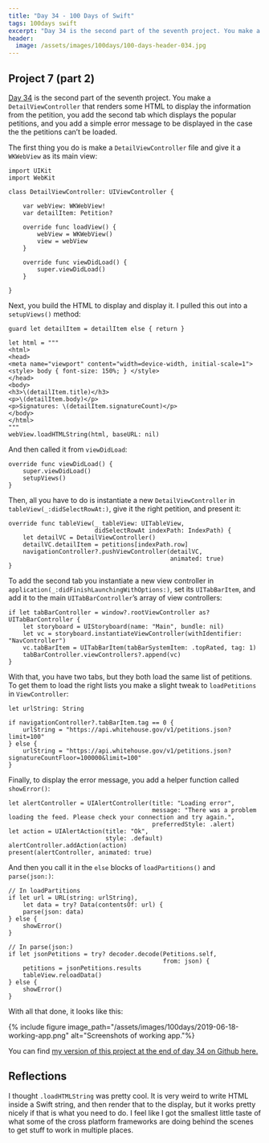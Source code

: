 ```yaml
---
title: "Day 34 - 100 Days of Swift"
tags: 100days swift
excerpt: "Day 34 is the second part of the seventh project. You make a `DetailViewController` that renders some HTML to display the information from the petition, you add the second tab which displays the popular petitions, and you add a simple error message to be displayed in the case the the petitions can’t be loaded."
header:
  image: /assets/images/100days/100-days-header-034.jpg
---
```

## Project 7 (part 2)
[Day 34](https://www.hackingwithswift.com/100/34) is the second part of the seventh project. You make a `DetailViewController` that renders some HTML to display the information from the petition, you add the second tab which displays the popular petitions, and you add a simple error message to be displayed in the case the the petitions can’t be loaded.

The first thing you do is make a `DetailViewController` file and give it a `WKWebView` as its main view:
```
import UIKit
import WebKit

class DetailViewController: UIViewController {

    var webView: WKWebView!
    var detailItem: Petition?

    override func loadView() {
        webView = WKWebView()
        view = webView
    }

    override func viewDidLoad() {
        super.viewDidLoad()
    }

}
```

Next, you build the HTML to display and display it. I pulled this out into a `setupViews()` method:
```
guard let detailItem = detailItem else { return }

let html = """
<html>
<head>
<meta name="viewport" content="width=device-width, initial-scale=1">
<style> body { font-size: 150%; } </style>
</head>
<body>
<h3>\(detailItem.title)</h3>
<p>\(detailItem.body)</p>
<p>Signatures: \(detailItem.signatureCount)</p>
</body>
</html>
"""
webView.loadHTMLString(html, baseURL: nil)
```

And then called it from `viewDidLoad`:
```
override func viewDidLoad() {
    super.viewDidLoad()
    setupViews()
}
```

Then, all you have to do is instantiate a new `DetailViewController` in `tableView(_:didSelectRowAt:)`, give it the right petition, and present it:
```
override func tableView(_ tableView: UITableView,
                        didSelectRowAt indexPath: IndexPath) {
    let detailVC = DetailViewController()
    detailVC.detailItem = petitions[indexPath.row]
    navigationController?.pushViewController(detailVC,
                                             animated: true)
}
```

To add the second tab you instantiate a new view controller in `application(_:didFinishLaunchingWithOptions:)`, set its `UITabBarItem`, and add it to the main `UITabBarController`’s array of view controllers:
```
if let tabBarController = window?.rootViewController as? UITabBarController {
    let storyboard = UIStoryboard(name: "Main", bundle: nil)
    let vc = storyboard.instantiateViewController(withIdentifier: "NavController")
    vc.tabBarItem = UITabBarItem(tabBarSystemItem: .topRated, tag: 1)
    tabBarController.viewControllers?.append(vc)
}
```

With that, you have two tabs, but they both load the same list of petitions. To get them to load the right lists you make a slight tweak to `loadPetitions` in `ViewController`:
```
let urlString: String

if navigationController?.tabBarItem.tag == 0 {
    urlString = "https://api.whitehouse.gov/v1/petitions.json?limit=100"
} else {
    urlString = "https://api.whitehouse.gov/v1/petitions.json?signatureCountFloor=100000&limit=100"
}
```

Finally, to display the error message, you add a helper function called `showError()`:
```
let alertController = UIAlertController(title: "Loading error",
                                        message: "There was a problem loading the feed. Please check your connection and try again.",
                                        preferredStyle: .alert)
let action = UIAlertAction(title: "Ok",
                           style: .default)
alertController.addAction(action)
present(alertController, animated: true)
```

And then you call it in the `else` blocks of `loadPartitions()` and `parse(json:)`:
```
// In loadPartitions
if let url = URL(string: urlString),
    let data = try? Data(contentsOf: url) {
    parse(json: data)
} else {
    showError()
}

// In parse(json:)
if let jsonPetitions = try? decoder.decode(Petitions.self,
                                           from: json) {
    petitions = jsonPetitions.results
    tableView.reloadData()
} else {
    showError()
}
```

With all that done, it looks like this:

{% include figure image_path="/assets/images/100days/2019-06-18-working-app.png" alt="Screenshots of working app."%}

You can find [my version of this project at the end of day 34 on Github here.](https://github.com/dillon-mce/100-days-swift-projects/tree/f6680a46649dde6a460477d9b9ed4bb79c318363/Project7)

## Reflections
I thought `.loadHTMLString` was pretty cool. It is very weird to write HTML inside a Swift string, and then render that to the display, but it works pretty nicely if that is what you need to do. I feel like I got the smallest little taste of what some of the cross platform frameworks are doing behind the scenes to get stuff to work in multiple places.
